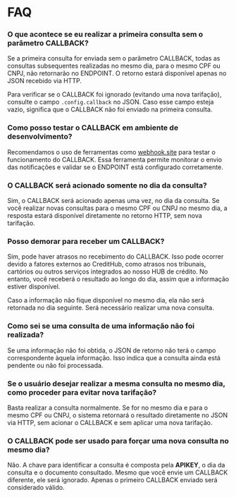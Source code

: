# FAQ

### O que acontece se eu realizar a primeira consulta sem o parâmetro CALLBACK?
Se a primeira consulta for enviada sem o parâmetro CALLBACK, todas as consultas subsequentes realizadas no mesmo dia, para o mesmo CPF ou CNPJ, não retornarão no ENDPOINT. O retorno estará disponível apenas no JSON recebido via HTTP.

Para verificar se o CALLBACK foi ignorado (evitando uma nova tarifação), consulte o campo `.config.callback` no JSON. Caso esse campo esteja vazio, significa que o CALLBACK não foi enviado na primeira consulta.

### Como posso testar o CALLBACK em ambiente de desenvolvimento?
Recomendamos o uso de ferramentas como [webhook.site](https://webhook.site) para testar o funcionamento do CALLBACK. Essa ferramenta permite monitorar o envio das notificações e validar se o ENDPOINT está configurado corretamente.

### O CALLBACK será acionado somente no dia da consulta?
Sim, o CALLBACK será acionado apenas uma vez, no dia da consulta. Se você realizar novas consultas para o mesmo CPF ou CNPJ no mesmo dia, a resposta estará disponível diretamente no retorno HTTP, sem nova tarifação.

### Posso demorar para receber um CALLBACK?
Sim, pode haver atrasos no recebimento do CALLBACK. Isso pode ocorrer devido a fatores externos ao CreditHub, como atrasos nos tribunais, cartórios ou outros serviços integrados ao nosso HUB de crédito. No entanto, você receberá o resultado ao longo do dia, assim que a informação estiver disponível. 

Caso a informação não fique disponível no mesmo dia, ela não será retornada no dia seguinte. Será necessário realizar uma nova consulta.

### Como sei se uma consulta de uma informação não foi realizada?
Se uma informação não foi obtida, o JSON de retorno não terá o campo correspondente àquela informação. Isso indica que a consulta ainda está pendente ou não foi processada.

### Se o usuário desejar realizar a mesma consulta no mesmo dia, como proceder para evitar nova tarifação?
Basta realizar a consulta normalmente. Se for no mesmo dia e para o mesmo CPF ou CNPJ, o sistema retornará o resultado diretamente no JSON via HTTP, sem acionar o CALLBACK e sem aplicar uma nova tarifação.

### O CALLBACK pode ser usado para forçar uma nova consulta no mesmo dia?
Não. A chave para identificar a consulta é composta pela **APIKEY**, o dia da consulta e o documento consultado. Mesmo que você envie um CALLBACK diferente, ele será ignorado. Apenas o primeiro CALLBACK enviado será considerado válido.
